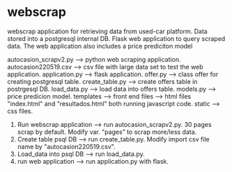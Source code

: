 # webscrap
webscrap application for retrieving data from used-car platform. Data stored into a postgresql internal DB.
Flask web application to query scraped data. The web application also includes a price prediciton model

autocasion_scrapv2.py --> python web scraping application.
autocasion220519.csv --> csv file with large data set to test the web application.
application.py --> flask application.
offer.py --> class offer for creating postgresql table.
create_table.py --> create offers table in postrgesql DB.
load_data.py --> load data into offers table.
models.py --> price predicion model.
templates --> front end files --> html files "index.html" and "resultados.html" both running javascript code.
static --> css files.

1. Run webscrap application --> run autocasion_scrapv2.py. 30 pages scrap by default. Modify var. "pages" to scrap more/less data.
2. Create table psql DB --> run create_table.py. Modify import csv file name by "autocasion220519.csv".
3. Load_data into psql DB --> run load_data.py.
4. run web application --> run application.py with flask.

